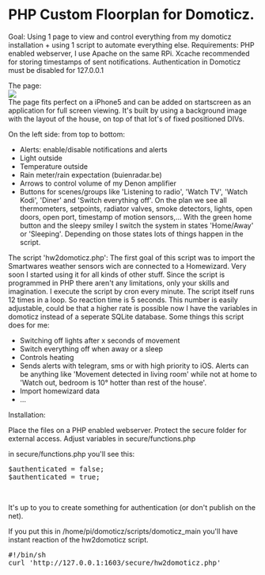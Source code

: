 # PHP Custom Floorplan for Domoticz.

Goal: Using 1 page to view and control everything from my domoticz installation + using 1 script to automate everything else.
Requirements: PHP enabled webserver, I use Apache on the same RPi. Xcache recommended for storing timestamps of sent notifications.
Authentication in Domoticz must be disabled for 127.0.0.1

The page:<br>
<img src="http://i.imgur.com/09PpGwB.png"/><br>
The page fits perfect on a iPhone5 and can be added on startscreen as an application for full screen viewing.
It's built by using a background image with the layout of the house, on top of that lot's of fixed positioned DIVs.

On the left side: from top to bottom:
- Alerts: enable/disable notifications and alerts
- Light outside
- Temperature outside
- Rain meter/rain expectation (buienradar.be)
- Arrows to control volume of my Denon amplifier
- Buttons for scenes/groups like 'Listening to radio', 'Watch TV', 'Watch Kodi', 'Diner' and 'Switch everything off'.
On the plan we see all thermometers, setpoints, radiator valves, smoke detectors, lights, open doors, open port, timestamp of motion sensors,...
With the green home button and the sleepy smiley I switch the system in states 'Home/Away' or 'Sleeping'. Depending on those states lots of things happen in the script.  

The script 'hw2domoticz.php':
The first goal of this script was to import the Smartwares weather sensors wich are connected to a Homewizard. Very soon I started using it for all kinds of other stuff. 
Since the script is programmed in PHP there aren't any limitations, only your skills and imagination. 
I execute the script by cron every minute. The script itself runs 12 times in a loop. So reaction time is 5 seconds. This number is easily adjustable, could be that a higher rate is possible now I have the variables in domoticz instead of a seperate SQLite database. 
Some things this script does for me:
- Switching off lights after x seconds of movement
- Switch everything off when away or a sleep
- Controls heating
- Sends alerts with telegram, sms or with high priority to iOS. Alerts can be anything like 'Movement detected in living room' while not at home to 'Watch out, bedroom is 10° hotter than rest of the house'.
- Import homewizard data
- ...

Installation:

Place the files on a PHP enabled webserver. Protect the secure folder for external access. 
Adjust variables in secure/functions.php

in secure/functions.php you'll see this:
<pre>$authenticated = false;
$authenticated = true;</pre><br/>
It's up to you to create something for authentication (or don't publish on the net).

If you put this in /home/pi/domoticz/scripts/domoticz_main you'll have instant reaction of the hw2domoticz script.
<pre>
#!/bin/sh
curl 'http://127.0.0.1:1603/secure/hw2domoticz.php'
</pre><br>

